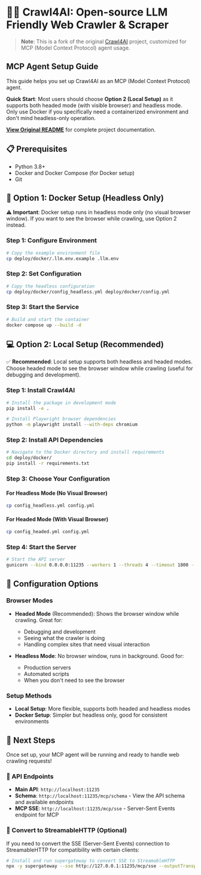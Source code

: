 # 🚀🤖 Crawl4AI: Open-source LLM Friendly Web Crawler & Scraper

> **Note**: This is a fork of the original [Crawl4AI](https://github.com/unclecode/crawl4ai) project, customized for MCP (Model Context Protocol) agent usage.

## MCP Agent Setup Guide

This guide helps you set up Crawl4AI as an MCP (Model Context Protocol) agent. 

**Quick Start**: Most users should choose **Option 2 (Local Setup)** as it supports both headed mode (with visible browser) and headless mode. Only use Docker if you specifically need a containerized environment and don't mind headless-only operation.

**[View Original README](README_ORIGINAL.md)** for complete project documentation.

## 📋 Prerequisites

- Python 3.8+
- Docker and Docker Compose (for Docker setup)
- Git

## 🐳 Option 1: Docker Setup (Headless Only)

⚠️ **Important**: Docker setup runs in headless mode only (no visual browser window). If you want to see the browser while crawling, use Option 2 instead.

### Step 1: Configure Environment
```bash
# Copy the example environment file
cp deploy/docker/.llm.env.example .llm.env
```

### Step 2: Set Configuration
```bash
# Copy the headless configuration
cp deploy/docker/config_headless.yml deploy/docker/config.yml
```

### Step 3: Start the Service
```bash
# Build and start the container
docker compose up --build -d
```

## 💻 Option 2: Local Setup (Recommended)

✅ **Recommended**: Local setup supports both headless and headed modes. Choose headed mode to see the browser window while crawling (useful for debugging and development).

### Step 1: Install Crawl4AI
```bash
# Install the package in development mode
pip install -e .

# Install Playwright browser dependencies
python -m playwright install --with-deps chromium
```

### Step 2: Install API Dependencies
```bash
# Navigate to the Docker directory and install requirements
cd deploy/docker/
pip install -r requirements.txt
```

### Step 3: Choose Your Configuration

#### For Headless Mode (No Visual Browser)
```bash
cp config_headless.yml config.yml
```

#### For Headed Mode (With Visual Browser)
```bash
cp config_headed.yml config.yml
```

### Step 4: Start the Server
```bash
# Start the API server
gunicorn --bind 0.0.0.0:11235 --workers 1 --threads 4 --timeout 1800 --graceful-timeout 30 --keep-alive 300 --log-level info --worker-class uvicorn.workers.UvicornWorker server:app
```

## 🔧 Configuration Options

### Browser Modes
- **Headed Mode** (Recommended): Shows the browser window while crawling. Great for:
  - Debugging and development
  - Seeing what the crawler is doing
  - Handling complex sites that need visual interaction
  
- **Headless Mode**: No browser window, runs in background. Good for:
  - Production servers
  - Automated scripts
  - When you don't need to see the browser

### Setup Methods
- **Local Setup**: More flexible, supports both headed and headless modes
- **Docker Setup**: Simpler but headless only, good for consistent environments

## 🚀 Next Steps

Once set up, your MCP agent will be running and ready to handle web crawling requests!

### 🔗 API Endpoints

- **Main API**: `http://localhost:11235`
- **Schema**: `http://localhost:11235/mcp/schema` - View the API schema and available endpoints
- **MCP SSE**: `http://localhost:11235/mcp/sse` - Server-Sent Events endpoint for MCP

### 🔄 Convert to StreamableHTTP (Optional)

If you need to convert the SSE (Server-Sent Events) connection to StreamableHTTP for compatibility with certain clients:

```bash
# Install and run supergateway to convert SSE to StreamableHTTP
npx -y supergateway --sse http://127.0.0.1:11235/mcp/sse --outputTransport streamableHttp
```